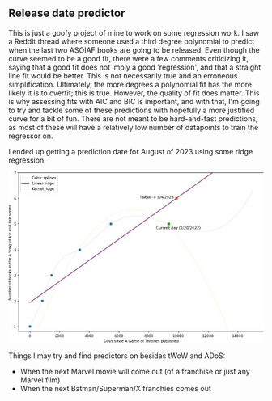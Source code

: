 ## Release date predictor

This is just a goofy project of mine to work on some regression work. I saw a Reddit thread where someone used a third degree polynomial to predict when the last two ASOIAF books are going to be released. Even though the curve seemed to be a good fit,  there were a few comments criticizing it, saying that a good fit does not imply a good 'regression', and that a straight line fit would be better. This is not necessarily true and an erroneous simplification. Ultimately, the more degrees a polynomial fit has the more likely it is to overfit; this is true. However, the quality of fit does matter. This is why assessing fits with AIC and BIC is important, and with that, I'm going to try and tackle some of these predictions with hopefully a more justified curve for a bit of fun. There are not meant to be hard-and-fast predictions, as most of these will have a relatively low number of datapoints to train the regressor on. 

I ended up getting a prediction date for August of 2023 using some ridge regression.

![results](results.jpg)

Things I may try and find predictors on besides tWoW and ADoS:

- When the next Marvel movie will come out (of a franchise or just any Marvel film)
- When the next Batman/Superman/X franchies comes out